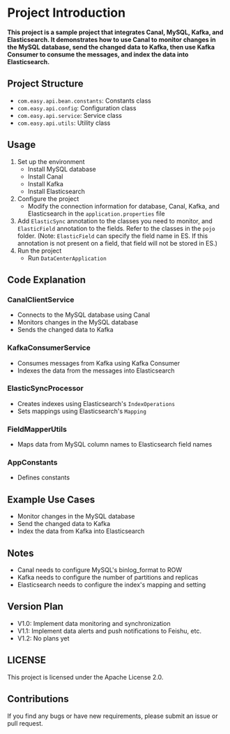 # Project Introduction

**This project is a sample project that integrates Canal, MySQL, Kafka, and Elasticsearch. It demonstrates how to use Canal to monitor changes in the MySQL database, send the changed data to Kafka, then use Kafka Consumer to consume the messages, and index the data into Elasticsearch.**

## Project Structure

* `com.easy.api.bean.constants`: Constants class
* `com.easy.api.config`: Configuration class
* `com.easy.api.service`: Service class
* `com.easy.api.utils`: Utility class

## Usage

1. Set up the environment
   * Install MySQL database
   * Install Canal
   * Install Kafka
   * Install Elasticsearch
2. Configure the project
   * Modify the connection information for database, Canal, Kafka, and Elasticsearch in the `application.properties` file
3. Add `ElasticSync` annotation to the classes you need to monitor, and `ElasticField` annotation to the fields. Refer to the classes in the `pojo` folder.
   (Note: `ElasticField` can specify the field name in ES. If this annotation is not present on a field, that field will not be stored in ES.)
4. Run the project
   * Run `DataCenterApplication`

## Code Explanation

### CanalClientService

* Connects to the MySQL database using Canal
* Monitors changes in the MySQL database
* Sends the changed data to Kafka

### KafkaConsumerService

* Consumes messages from Kafka using Kafka Consumer
* Indexes the data from the messages into Elasticsearch

### ElasticSyncProcessor

* Creates indexes using Elasticsearch's `IndexOperations`
* Sets mappings using Elasticsearch's `Mapping`

### FieldMapperUtils

* Maps data from MySQL column names to Elasticsearch field names

### AppConstants

* Defines constants

## Example Use Cases

* Monitor changes in the MySQL database
* Send the changed data to Kafka
* Index the data from Kafka into Elasticsearch

## Notes

* Canal needs to configure MySQL's binlog_format to ROW
* Kafka needs to configure the number of partitions and replicas
* Elasticsearch needs to configure the index's mapping and setting

## Version Plan

* V1.0: Implement data monitoring and synchronization
* V1.1: Implement data alerts and push notifications to Feishu, etc.
* V1.2: No plans yet

## LICENSE

This project is licensed under the Apache License 2.0.

## Contributions

If you find any bugs or have new requirements, please submit an issue or pull request.
